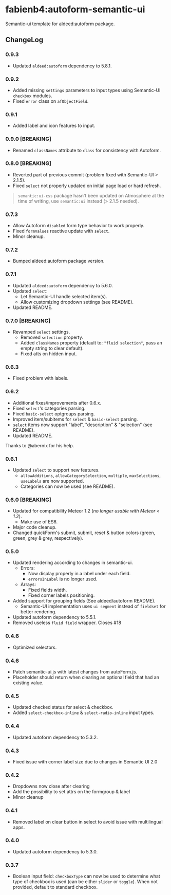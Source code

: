 fabienb4:autoform-semantic-ui
=========================

Semantic-ui template for aldeed:autoform package.

## ChangeLog

### 0.9.3

- Updated `aldeed:autoform` dependency to 5.8.1.

### 0.9.2

- Added missing `settings` parameters to input types using Semantic-UI `checkbox` modules.
- Fixed `error` class on `afObjectField`.

### 0.9.1

- Added label and icon features to input.

### 0.9.0 [BREAKING]

- Renamed `classNames` attribute to `class` for consistency with Autoform.

### 0.8.0 [BREAKING]

- Reverted part of previous commit (problem fixed with Semantic-UI > 2.1.5).
- Fixed `select` not properly updated on initial page load or hard refresh.

> `semantic:ui-css` package hasn't been updated on Atmosphere at the time of writing, use `semantic:ui` instead (> 2.1.5 needed).

### 0.7.3

- Allow Autoform `disabled` form type behavior to work properly.
- Fixed `formValues` reactive update with `select`.
- Minor cleanup.

### 0.7.2

- Bumped aldeed:autoform package version.

### 0.7.1

- Updated `aldeed:autoform` dependency to 5.6.0.
- Updated `select`:
  - Let Semantic-UI handle selected item(s).
  - Allow customizing dropdown settings (see README).
- Updated README.

### 0.7.0 [BREAKING]

- Revamped `select` settings.
  - Removed `selection` property.
  - Added `classNames` property (default to: `"fluid selection"`, pass an empty string to clear default).
  - Fixed atts on hidden input.

### 0.6.3

- Fixed problem with labels.

### 0.6.2

- Additional fixes/improvements after 0.6.x.
 - Fixed `select`'s categories parsing.
 - Fixed `basic-select` optgroups parsing.
 - Improved item/subitems for `select` & `basic-select` parsing.
 - `select` items now support "label", "description" & "selection" (see README).
 - Updated README.

Thanks to @abernix for his help.

### 0.6.1

- Updated `select` to support new features.
  - `allowAdditions`, `allowCategorySelection`, `multiple`, `maxSelections`, `useLabels` are now supported.
  - Categories can now be used (see README).

### 0.6.0 [BREAKING]

- Updated for compatibility Meteor 1.2 (_no longer usable with Meteor < 1.2_).
  - Make use of ES6.
- Major code cleanup.
- Changed quickForm's submit, submit, reset & button colors (green, green, grey & grey, respectively).

### 0.5.0

- Updated rendering according to changes in semantic-ui.
  - Errors:
    - Now display properly in a label under each field.
    - `errorsInLabel` is no longer used.
  - Arrays:
    - Fixed fields width.
    - Fixed corner labels positioning.
- Added support for grouping fields (See aldeed/autoform README).
  - Semantic-UI implementation uses `ui segment` instead of `fieldset` for better rendering.
- Updated autoform dependency to 5.5.1.
- Removed useless `fluid field` wrapper. Closes #18

### 0.4.6

- Optimized selectors.

### 0.4.6

- Patch semantic-ui.js with latest changes from autoForm.js.
- Placeholder should return when clearing an optional field that had an existing value.

### 0.4.5

- Updated checked status for select & checkbox.
- Added `select-checkbox-inline` & `select-radio-inline` input types.

### 0.4.4

- Updated autoform dependency to 5.3.2.

### 0.4.3

- Fixed issue with corner label size due to changes in Semantic UI 2.0

### 0.4.2

- Dropdowns now close after clearing
- Add the possibility to set attrs on the formgroup & label
- Minor cleanup

### 0.4.1

- Removed label on clear button in select to avoid issue with multilingual apps.

### 0.4.0

- Updated autoform dependency to 5.3.0.

### 0.3.7

- Boolean input field: `checkboxType` can now be used to determine what type of checkbox is used (can be either `slider` or `toggle`). When not provided, default to standard checkbox.
